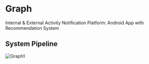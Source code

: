 # Graph
Internal &amp; External Activity Notification Platform: Android App with Recommendation System <br/>
## System Pipeline
![Graph1](https://github.com/user-attachments/assets/ff24cb3a-378e-4f4f-b663-35dee2f6fdd7) <br/>
